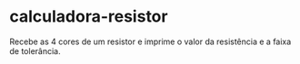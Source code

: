 # calculadora-resistor
Recebe as 4 cores de um resistor e imprime o valor da resistência e a faixa de tolerância.
